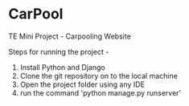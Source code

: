 # CarPool
TE Mini Project - Carpooling Website

Steps for running the project -

1. Install Python and Django
2. Clone the git repository on to the local machine
3. Open the project folder using any IDE
4. run the command 'python manage.py runserver'
